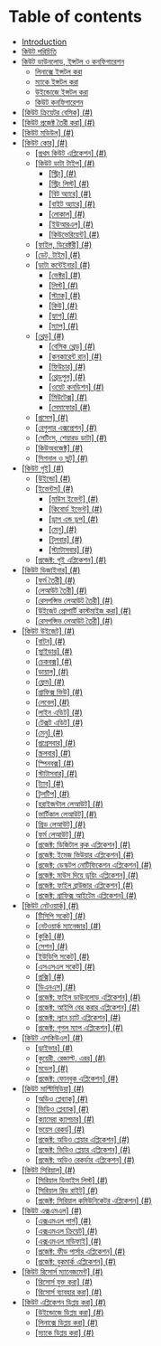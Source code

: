 # Table of contents

* [Introduction](README.md)
* [কিউট পরিচিতি](aboutqt.md)
* [কিউট ডাউনলোড, ইন্সটল ও কনফিগারেশন](qt-install/README.md)
  * [লিনাক্সে ইন্সটল করা](qt-install/qt-install-linux.md)
  * [ম্যাকে ইন্সটল করা](qt-install/qt-install-mac.md)
  * [উইন্ডোজে ইন্সটল করা](qt-install/qt-install-win.md)
  * [কিউট কনফিগারেশন](qt-install/qt-configure.md)
* [\[কিউট ক্রিয়েটর বেসিক\] \(\#\)](undefined.md)
* [\[কিউট প্রজেক্ট তৈরী করা\] \(\#\)](undefined-1.md)
* [\[কিউট মডিউল\] \(\#\)](undefined-2.md)
* [\[কিউট কোর\] \(\#\)](undefined-3/README.md)
  * [\[প্রথম কিউট এপ্লিকেশন\] \(\#\)](undefined-3/undefined.md)
  * [\[কিউট ডাটা টাইপ\] \(\#\)](undefined-3/undefined-1/README.md)
    * [\[স্ট্রিং\] \(\#\)](undefined-3/undefined-1/undefined.md)
    * [\[স্ট্রিং লিস্ট\] \(\#\)](undefined-3/undefined-1/undefined-1.md)
    * [\[বিট অ্যারে\] \(\#\)](undefined-3/undefined-1/undefined-2.md)
    * [\[বাইট অ্যারে\] \(\#\)](undefined-3/undefined-1/undefined-3.md)
    * [\[লোকাল\] \(\#\)](undefined-3/undefined-1/undefined-4.md)
    * [\[ইউআরএল\] \(\#\)](undefined-3/undefined-1/undefined-5.md)
    * [\[কিউভেরিয়েন্ট\] \(\#\)](undefined-3/undefined-1/undefined-6.md)
  * [\[ফাইল, ডিরেক্টরী\] \(\#\)](undefined-3/undefined-2.md)
  * [\[ডেট, টাইম\] \(\#\)](undefined-3/undefined-3.md)
  * [\[ডাটা কন্টেইনার\] \(\#\)](undefined-3/undefined-4/README.md)
    * [\[ভেক্টর\] \(\#\)](undefined-3/undefined-4/undefined.md)
    * [\[লিস্ট\] \(\#\)](undefined-3/undefined-4/undefined-1.md)
    * [\[স্ট্যাক\] \(\#\)](undefined-3/undefined-4/undefined-2.md)
    * [\[কিউ\] \(\#\)](undefined-3/undefined-4/undefined-3.md)
    * [\[হ্যাশ\] \(\#\)](undefined-3/undefined-4/undefined-4.md)
    * [\[ম্যাপ\] \(\#\)](undefined-3/undefined-4/undefined-5.md)
  * [\[থ্রেড\] \(\#\)](undefined-3/undefined-5/README.md)
    * [\[বেসিক থ্রেড\] \(\#\)](undefined-3/undefined-5/undefined.md)
    * [\[কনকারেন্ট রান\] \(\#\)](undefined-3/undefined-5/undefined-1.md)
    * [\[ফিউচার\] \(\#\)](undefined-3/undefined-5/undefined-2.md)
    * [\[থ্রেডপুল\] \(\#\)](undefined-3/undefined-5/undefined-3.md)
    * [\[ওয়েট কনডিশন\] \(\#\)](undefined-3/undefined-5/undefined-4.md)
    * [\[মিউটেক্স\] \(\#\)](undefined-3/undefined-5/undefined-5.md)
    * [\[সেমাফোর\] \(\#\)](undefined-3/undefined-5/undefined-6.md)
  * [\[প্রসেস\] \(\#\)](undefined-3/undefined-6.md)
  * [\[রেগুলার এক্সপ্রেশন\] \(\#\)](undefined-3/undefined-7.md)
  * [\[সেটিংস, শেয়ারড ডাটা\] \(\#\)](undefined-3/undefined-8.md)
  * [\[কিউঅবজেক্ট\] \(\#\)](undefined-3/undefined-9.md)
  * [\[সিগনাল ও স্লট\] \(\#\)](undefined-3/undefined-10.md)
* [\[কিউট গুই\] \(\#\)](undefined-4/README.md)
  * [\[উইন্ডো\] \(\#\)](undefined-4/undefined.md)
  * [\[ইভেন্টস\] \(\#\)](undefined-4/undefined-1/README.md)
    * [\[মাউস ইভেন্ট\] \(\#\)](undefined-4/undefined-1/undefined.md)
    * [\[কিবোর্ড ইভেন্ট\] \(\#\)](undefined-4/undefined-1/undefined-1.md)
    * [\[ড্রাগ এন্ড ড্রপ\] \(\#\)](undefined-4/undefined-1/undefined-2.md)
    * [\[মেনু\] \(\#\)](undefined-4/undefined-1/undefined-3.md)
    * [\[টুলবার\] \(\#\)](undefined-4/undefined-1/undefined-4.md)
    * [\[স্ট্যাটাসবার\] \(\#\)](undefined-4/undefined-1/undefined-5.md)
  * [\[প্রজেক্ট: গুই এপ্লিকেশন\] \(\#\)](undefined-4/undefined-2.md)
* [\[কিউট ডিজাইনার\] \(\#\)](undefined-5/README.md)
  * [\[ফর্ম তৈরী\] \(\#\)](undefined-5/undefined.md)
  * [\[লেআউট তৈরী\] \(\#\)](undefined-5/undefined-1.md)
  * [\[রেসপন্সিভ লেআউট তৈরী\] \(\#\)](undefined-5/undefined-2.md)
  * [\[উইজেট প্রোপার্টি কাস্টমাইজ করা\] \(\#\)](undefined-5/undefined-3.md)
  * [\[রেসপন্সিভ লেআউট তৈরী\] \(\#\)](undefined-5/undefined-4.md)
* [\[কিউট উইজেট\] \(\#\)](undefined-6/README.md)
  * [\[বাটন\] \(\#\)](undefined-6/undefined.md)
  * [\[স্লাইডার\] \(\#\)](undefined-6/undefined-1.md)
  * [\[চেকবক্স\] \(\#\)](undefined-6/undefined-2.md)
  * [\[ডায়াল\] \(\#\)](undefined-6/undefined-3.md)
  * [\[ফ্রেম\] \(\#\)](undefined-6/undefined-4.md)
  * [\[গ্রাফিক্স ভিউ\] \(\#\)](undefined-6/undefined-5.md)
  * [\[লেবেল\] \(\#\)](undefined-6/undefined-6.md)
  * [\[লাইন এডিট\] \(\#\)](undefined-6/undefined-7.md)
  * [\[টেক্সট এডিট\] \(\#\)](undefined-6/undefined-8.md)
  * [\[মেনু\] \(\#\)](undefined-6/undefined-9.md)
  * [\[প্রগ্রেসবার\] \(\#\)](undefined-6/undefined-10.md)
  * [\[স্ক্রলবার\] \(\#\)](undefined-6/undefined-11.md)
  * [\[স্পিনবক্স\] \(\#\)](undefined-6/undefined-12.md)
  * [\[স্টাটাসবার\] \(\#\)](undefined-6/undefined-13.md)
  * [\[ট্যাব\] \(\#\)](undefined-6/undefined-14.md)
  * [\[টুলটিপ\] \(\#\)](undefined-6/undefined-15.md)
  * [\[হরাইজন্টাল লেআউট\] \(\#\)](undefined-6/undefined-16.md)
  * [\[ভার্টিকাল লেআউট\] \(\#\)](undefined-6/undefined-17.md)
  * [\[গ্রিড লেআউট\] \(\#\)](undefined-6/undefined-18.md)
  * [\[ফর্ম লেআউট\] \(\#\)](undefined-6/undefined-19.md)
  * [\[প্রজেক্ট: ডিজিটাল ক্লক এপ্লিকেশন\] \(\#\)](undefined-6/undefined-20.md)
  * [\[প্রজেক্ট: ইমেজ ভিউয়ার এপ্লিকেশন\] \(\#\)](undefined-6/undefined-21.md)
  * [\[প্রজেক্ট: ডেস্কটপ নোটিফিকেশন এপ্লিকেশন\] \(\#\)](undefined-6/undefined-22.md)
  * [\[প্রজেক্ট: মাউস দিয়ে ড্রয়িং এপ্লিকেশন\] \(\#\)](undefined-6/undefined-23.md)
  * [\[প্রজেক্ট: ফাইল ব্রাউজার এপ্লিকেশন\] \(\#\)](undefined-6/undefined-24.md)
  * [\[প্রজেক্ট: গ্রাফিক্স আইটেম এপ্লিকেশন\] \(\#\)](undefined-6/undefined-25.md)
* [\[কিউট নেটওয়ার্ক\] \(\#\)](undefined-7/README.md)
  * [\[টিসিপি সকেট\] \(\#\)](undefined-7/undefined.md)
  * [\[নেটওয়ার্ক ম্যানেজার\] \(\#\)](undefined-7/undefined-1.md)
  * [\[কুকি\] \(\#\)](undefined-7/undefined-2.md)
  * [\[সেশন\] \(\#\)](undefined-7/undefined-3.md)
  * [\[ইউডিপি সকেট\] \(\#\)](undefined-7/undefined-4.md)
  * [\[এসএসএল সকেট\] \(\#\)](undefined-7/undefined-5.md)
  * [\[প্রক্সি\] \(\#\)](undefined-7/undefined-6.md)
  * [\[ডিএনএস\] \(\#\)](undefined-7/undefined-7.md)
  * [\[প্রজেক্ট: ফাইল ডাউনলোড এপ্লিকেশন\] \(\#\)](undefined-7/undefined-8.md)
  * [\[প্রজেক্ট: আইপি বের করার এপ্লিকেশন\] \(\#\)](undefined-7/undefined-9.md)
  * [\[প্রজেক্ট: ল্যান চ্যাট এপ্লিকেশন\] \(\#\)](undefined-7/undefined-10.md)
  * [\[প্রজেক্ট: গুগল ম্যাপ এপ্লিকেশন\] \(\#\)](undefined-7/undefined-11.md)
* [\[কিউট এসকিউএল\] \(\#\)](undefined-8/README.md)
  * [\[ড্রাইভার\] \(\#\)](undefined-8/undefined.md)
  * [\[কুয়েরী, রেজাল্ট, এরর\] \(\#\)](undefined-8/undefined-1.md)
  * [\[মডেল\] \(\#\)](undefined-8/undefined-2.md)
  * [\[প্রজেক্ট: ফোনবুক এপ্লিকেশন\] \(\#\)](undefined-8/undefined-3.md)
* [\[কিউট মাল্টিমিডিয়া\] \(\#\)](undefined-9/README.md)
  * [\[অডিও প্লেব্যাক\] \(\#\)](undefined-9/undefined.md)
  * [\[ভিডিও প্লেব্যাক\] \(\#\)](undefined-9/undefined-1.md)
  * [\[ক্যামেরা ক্যাপচার\] \(\#\)](undefined-9/undefined-2.md)
  * [\[ভয়েস রেকর্ড\] \(\#\)](undefined-9/undefined-3.md)
  * [\[প্রজেক্ট: অডিও প্লেয়ার এপ্লিকেশন\] \(\#\)](undefined-9/undefined-4.md)
  * [\[প্রজেক্ট: ভিডিও প্লেয়ার এপ্লিকেশন\] \(\#\)](undefined-9/undefined-5.md)
  * [\[প্রজেক্ট: অডিও রেকর্ডার এপ্লিকেশন\] \(\#\)](undefined-9/undefined-6.md)
* [\[কিউট সিরিয়াল\] \(\#\)](undefined-10/README.md)
  * [\[সিরিয়াল ডিভাইস লিস্ট\] \(\#\)](undefined-10/undefined.md)
  * [\[সিরিয়াল রিড রাইট\] \(\#\)](undefined-10/undefined-1.md)
  * [\[প্রজেক্ট: সিরিয়াল কমিউনিকেটর এপ্লিকেশন\] \(\#\)](undefined-10/undefined-2.md)
* [\[কিউট এক্সএমএল\] \(\#\)](undefined-11/README.md)
  * [\[এক্সএমএল পার্স\] \(\#\)](undefined-11/undefined.md)
  * [\[এক্সএমএল ক্রিয়েট\] \(\#\)](undefined-11/undefined-1.md)
  * [\[এক্সএমএল মডিফাই\] \(\#\)](undefined-11/undefined-2.md)
  * [\[প্রজেক্ট: ফীড পার্সার এপ্লিকেশন\] \(\#\)](undefined-11/undefined-3.md)
  * [\[প্রজেক্ট: বুকমার্ক এপ্লিকেশন\] \(\#\)](undefined-11/undefined-4.md)
* [\[কিউট রিসোর্স ম্যানেজমেন্ট\] \(\#\)](undefined-12/README.md)
  * [\[রিসোর্স যুক্ত করা\] \(\#\)](undefined-12/undefined.md)
  * [\[রিসোর্স ব্যাবহার করা\] \(\#\)](undefined-12/undefined-1.md)
* [\[কিউট এপ্লিকেশন ডিপ্লয় করা\] \(\#\)](undefined-13/README.md)
  * [\[উইন্ডোজে ডিপ্লয় করা\] \(\#\)](undefined-13/undefined.md)
  * [\[লিনাক্সে ডিপ্লয় করা\] \(\#\)](undefined-13/undefined-1.md)
  * [\[ম্যাকে ডিপ্লয় করা\] \(\#\)](undefined-13/undefined-2.md)

